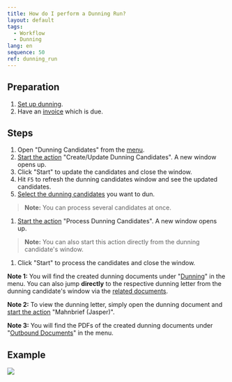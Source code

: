 ```yaml
---
title: How do I perform a Dunning Run?
layout: default
tags:
  - Workflow
  - Dunning
lang: en
sequence: 50
ref: dunning_run
---
```


## Preparation
1. [Set up dunning](Setup_Dunning).
1. Have an [invoice](Invoice_SalesOrder) which is due.

## Steps
1. Open "Dunning Candidates" from the [menu](Menu).
1. [Start the action](StartAction) "Create/Update Dunning Candidates". A new window opens up.
1. Click "Start" to update the candidates and close the window.
1. Hit `F5` to refresh the dunning candidates window and see the updated candidates.
1. [Select the dunning candidates](RecordSelection) you want to dun.
 >**Note:** You can process several candidates at once.

1. [Start the action](StartAction) "Process Dunning Candidates". A new window opens up.
 >**Note:** You can also start this action directly from the dunning candidate's window.

1. Click "Start" to process the candidates and close the window.

**Note 1:** You will find the created dunning documents under "[Dunning](Menu)" in the menu. You can also jump **directly** to the respective dunning letter from the dunning candidate's window via the [related documents](JumptoviaSidebar).

**Note 2:** To view the dunning letter, simply open the dunning document and [start the action](StartAction) "Mahnbrief (Jasper)".

**Note 3:** You will find the PDFs of the created dunning documents under "[Outbound Documents](Menu)" in the menu.

## Example
![](assets/Dunning_Run.gif)
